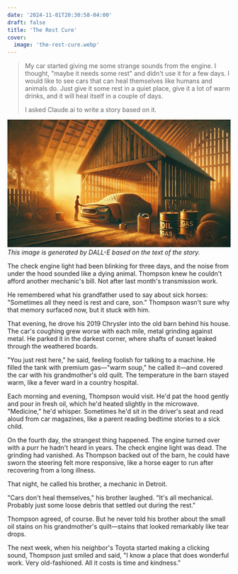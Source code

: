 ```yaml
---
date: '2024-11-01T20:30:58-04:00'
draft: false
title: 'The Rest Cure'
cover:
  image: 'the-rest-cure.webp'
---
```


> My car started giving me some strange sounds from the engine. I thought, "maybe it needs some rest" and didn't use it for a few days. I would like to see cars that can heal themselves like humans and animals do. Just give it some rest in a quiet place, give it a lot of warm drinks, and it will heal itself in a couple of days.
>
> I asked Claude.ai to write a story based on it.

![The Rest Cure](the-rest-cure.webp)
_This image is generated by DALL-E based on the text of the story._

The check engine light had been blinking for three days, and the noise from under the hood sounded like a dying animal.
Thompson knew he couldn't afford another mechanic's bill.
Not after last month's transmission work.

He remembered what his grandfather used to say about sick horses: "Sometimes all they need is rest and care, son."
Thompson wasn't sure why that memory surfaced now, but it stuck with him.

That evening, he drove his 2019 Chrysler into the old barn behind his house.
The car's coughing grew worse with each mile, metal grinding against metal.
He parked it in the darkest corner, where shafts of sunset leaked through the weathered boards.

"You just rest here," he said, feeling foolish for talking to a machine.
He filled the tank with premium gas—"warm soup," he called it—and covered the car with his grandmother's old quilt.
The temperature in the barn stayed warm, like a fever ward in a country hospital.

Each morning and evening, Thompson would visit.
He'd pat the hood gently and pour in fresh oil, which he'd heated slightly in the microwave.
"Medicine," he'd whisper.
Sometimes he'd sit in the driver's seat and read aloud from car magazines, like a parent reading bedtime stories to a sick child.

On the fourth day, the strangest thing happened.
The engine turned over with a purr he hadn't heard in years.
The check engine light was dead.
The grinding had vanished.
As Thompson backed out of the barn, he could have sworn the steering felt more responsive,
like a horse eager to run after recovering from a long illness.

That night, he called his brother, a mechanic in Detroit.

"Cars don't heal themselves," his brother laughed.
"It's all mechanical. Probably just some loose debris that settled out during the rest."

Thompson agreed, of course.
But he never told his brother about the small oil stains on his grandmother's quilt—stains that looked remarkably like tear drops.

The next week, when his neighbor's Toyota started making a clicking sound,
Thompson just smiled and said, "I know a place that does wonderful work.
Very old-fashioned. All it costs is time and kindness."
